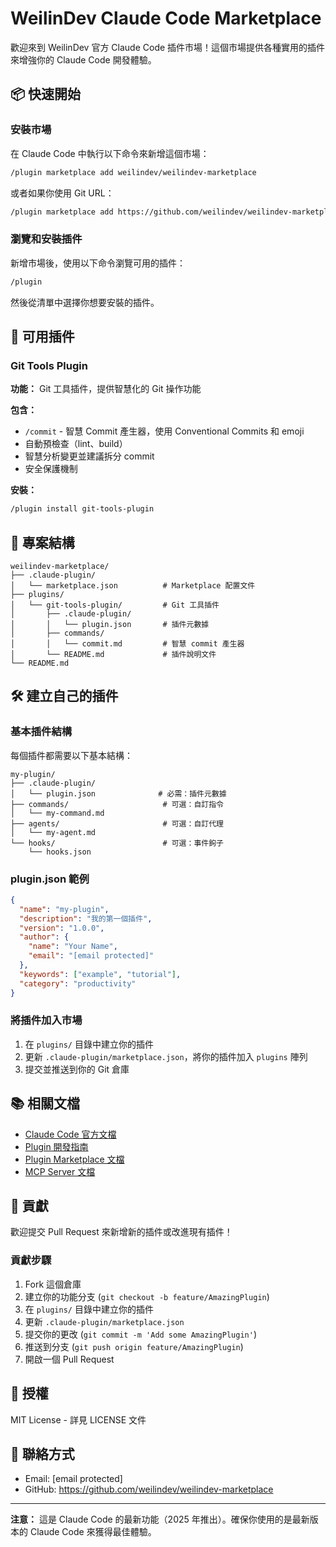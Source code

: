 # WeilinDev Claude Code Marketplace

歡迎來到 WeilinDev 官方 Claude Code 插件市場！這個市場提供各種實用的插件來增強你的 Claude Code 開發體驗。

## 📦 快速開始

### 安裝市場

在 Claude Code 中執行以下命令來新增這個市場：

```bash
/plugin marketplace add weilindev/weilindev-marketplace
```

或者如果你使用 Git URL：

```bash
/plugin marketplace add https://github.com/weilindev/weilindev-marketplace.git
```

### 瀏覽和安裝插件

新增市場後，使用以下命令瀏覽可用的插件：

```bash
/plugin
```

然後從清單中選擇你想要安裝的插件。

## 🔌 可用插件

### Git Tools Plugin

**功能：** Git 工具插件，提供智慧化的 Git 操作功能

**包含：**
- `/commit` - 智慧 Commit 產生器，使用 Conventional Commits 和 emoji
- 自動預檢查（lint、build）
- 智慧分析變更並建議拆分 commit
- 安全保護機制

**安裝：**
```bash
/plugin install git-tools-plugin
```

## 📁 專案結構

```
weilindev-marketplace/
├── .claude-plugin/
│   └── marketplace.json          # Marketplace 配置文件
├── plugins/
│   └── git-tools-plugin/         # Git 工具插件
│       ├── .claude-plugin/
│       │   └── plugin.json       # 插件元數據
│       ├── commands/
│       │   └── commit.md         # 智慧 commit 產生器
│       └── README.md             # 插件說明文件
└── README.md
```

## 🛠️ 建立自己的插件

### 基本插件結構

每個插件都需要以下基本結構：

```
my-plugin/
├── .claude-plugin/
│   └── plugin.json              # 必需：插件元數據
├── commands/                     # 可選：自訂指令
│   └── my-command.md
├── agents/                       # 可選：自訂代理
│   └── my-agent.md
└── hooks/                        # 可選：事件鉤子
    └── hooks.json
```

### plugin.json 範例

```json
{
  "name": "my-plugin",
  "description": "我的第一個插件",
  "version": "1.0.0",
  "author": {
    "name": "Your Name",
    "email": "[email protected]"
  },
  "keywords": ["example", "tutorial"],
  "category": "productivity"
}
```

### 將插件加入市場

1. 在 `plugins/` 目錄中建立你的插件
2. 更新 `.claude-plugin/marketplace.json`，將你的插件加入 `plugins` 陣列
3. 提交並推送到你的 Git 倉庫

## 📚 相關文檔

- [Claude Code 官方文檔](https://docs.claude.com/en/docs/claude-code)
- [Plugin 開發指南](https://docs.claude.com/en/docs/claude-code/plugins)
- [Plugin Marketplace 文檔](https://docs.claude.com/en/docs/claude-code/plugin-marketplaces)
- [MCP Server 文檔](https://docs.claude.com/en/docs/claude-code/mcp)

## 🤝 貢獻

歡迎提交 Pull Request 來新增新的插件或改進現有插件！

### 貢獻步驟

1. Fork 這個倉庫
2. 建立你的功能分支 (`git checkout -b feature/AmazingPlugin`)
3. 在 `plugins/` 目錄中建立你的插件
4. 更新 `.claude-plugin/marketplace.json`
5. 提交你的更改 (`git commit -m 'Add some AmazingPlugin'`)
6. 推送到分支 (`git push origin feature/AmazingPlugin`)
7. 開啟一個 Pull Request

## 📝 授權

MIT License - 詳見 LICENSE 文件

## 📧 聯絡方式

- Email: [email protected]
- GitHub: https://github.com/weilindev/weilindev-marketplace

---

**注意：** 這是 Claude Code 的最新功能（2025 年推出）。確保你使用的是最新版本的 Claude Code 來獲得最佳體驗。
